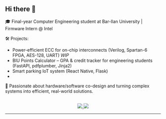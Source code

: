 ## Hi there 👋

🎓 Final-year Computer Engineering student at Bar-Ilan University | Firmware Intern @ Intel

🛠️ Projects:

- Power-efficient ECC for on-chip interconnects (Verilog, Spartan-6 FPGA, AES-128, UART) *WIP*
- BIU Points Calculator – GPA & credit tracker for engineering students (FastAPI, pdfplumber, Jinja2)
- Smart parking IoT system (React Native, Flask)
- 
🚀 Passionate about hardware/software co-design and turning complex systems into efficient, real-world solutions.


<br>

<div align="center">
  <a href="mailto:omri.triki@gmail.com">
    <img src="https://img.shields.io/badge/Gmail-333333?style=for-the-badge&logo=gmail&logoColor=red" />
  </a>
  <a href="https://www.linkedin.com/in/omri-triki/" target="_blank">
    <img src="https://img.shields.io/badge/LinkedIn-0077B5?style=for-the-badge&logo=linkedin&logoColor=white" />
  </a>
</div>

<hr>

